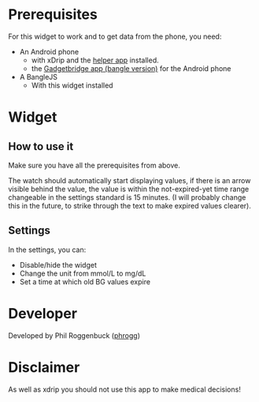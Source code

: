 # Prerequisites
For this widget to work and to get data from the phone, you need:
- An Android phone
  - with xDrip and the <a href="https://codeberg.org/phrogg/BG2BangleJSApp/" target="_BLANK">helper app</a> installed.
  - the <a href="https://f-droid.org/en/packages/com.espruino.gadgetbridge.banglejs/" target="_BLANK">Gadgetbridge app (bangle version)</a> for the Android phone 
- A BangleJS
  - With this widget installed

# Widget

## How to use it
Make sure you have all the prerequisites from above.

The watch should automatically start displaying values, if there is an arrow visible behind the value, the value is within the not-expired-yet time range changeable in the settings standard is 15 minutes. (I will probably change this in the future, to strike through the text to make expired values clearer).

## Settings
In the settings, you can:
- Disable/hide the widget
- Change the unit from mmol/L to mg/dL
- Set a time at which old BG values expire


# Developer
Developed by Phil Roggenbuck (<a href="https://github.com/phrogg" target="_BLANK">phrogg</a>)


# Disclaimer
As well as xdrip you should not use this app to make medical decisions!

